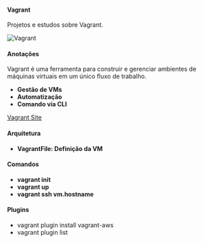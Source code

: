 #### Vagrant

Projetos e estudos sobre Vagrant.

![Vagrant](https://www.handsonplus.com/wp-content/uploads/2020/12/vagrant-virtualbox-install_00.jpg)

#### Anotações

Vagrant é uma ferramenta para construir e gerenciar ambientes de máquinas virtuais em um único fluxo de trabalho.

- **Gestão de VMs**
- **Automatização**
- **Comando via CLI**

[Vagrant Site](https://developer.hashicorp.com/vagrant)

#### Arquitetura

- **VagrantFile: Definição da VM**

#### Comandos

- **vagrant init**
- **vagrant up**
- **vagrant ssh vm.hostname**

#### Plugins 

- vagrant plugin install vagrant-aws
- vagrant plugin list